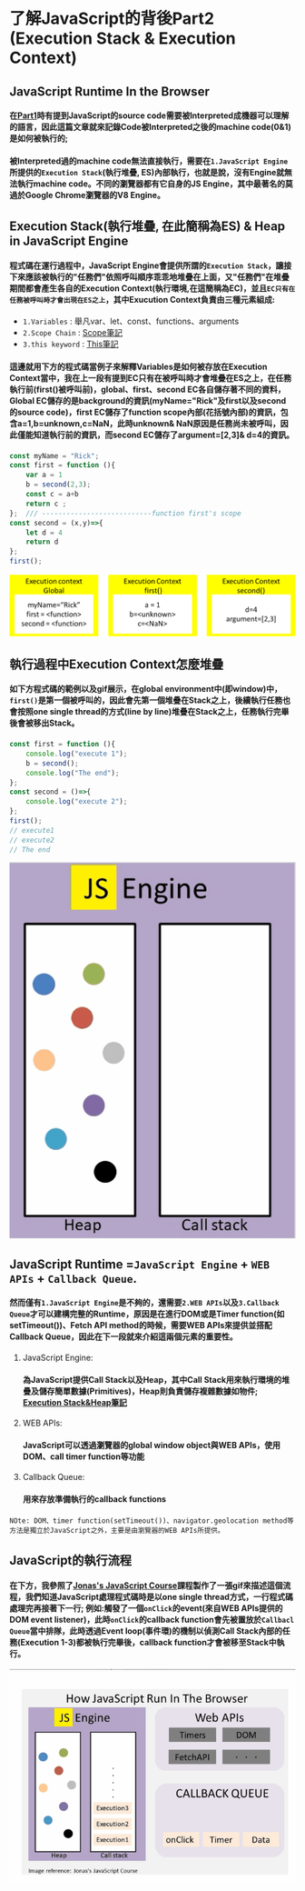 # 了解JavaScript的背後Part2 (Execution Stack & Execution Context)


## JavaScript Runtime In the Browser
#### 在[Part1]()時有提到JavaScript的source code需要被Interpreted成機器可以理解的語言，因此這篇文章就來記錄Code被Interpreted之後的machine code(0&1)是如何被執行的;
#### 被Interpreted過的machine code無法直接執行，需要在`1.JavaScript Engine`所提供的`Execution Stack`(執行堆疊, ES)內部執行，也就是說，沒有Engine就無法執行machine code。不同的瀏覽器都有它自身的JS Engine，其中最著名的莫過於Google Chrome瀏覽器的V8 Engine。


## Execution Stack(執行堆疊, 在此簡稱為ES) & Heap in JavaScript Engine
#### 程式碼在運行過程中，JavaScript Engine會提供所謂的`Execution Stack`，讓接下來應該被執行的"任務們"依照**呼叫順序乖乖地堆疊在上面**，又"任務們"在堆疊期間都會產生各自的Execution Context(執行環境,在這簡稱為EC)，並且`EC只有在任務被呼叫時才會出現在ES之上`，其中Exucution Context負責由三種元素組成:
* `1.Variables`  : 舉凡var、let、const、functions、arguments
* `2.Scope Chain` : [Scope筆記](/#javascript/knowJs3)
* `3.this keyword` :  [This筆記](/#javascript/knowJs5)

#### 這邊就用下方的程式碼當例子來解釋Variables是如何被存放在Execution Context當中，我在上一段有提到EC只有在被呼叫時才會堆疊在ES之上，在任務執行前(first()被呼叫前)，global、first、second EC各自儲存著不同的資料，Global EC儲存的是background的資訊(myName="Rick"及first以及second 的source code)，first EC儲存了function scope內部(花括號內部)的資訊，包含a=1,b=unknown,c=NaN，此時unknown& NaN原因是任務尚未被呼叫，因此僅能知道執行前的資訊，而second EC儲存了argument=[2,3]& d=4的資訊。

```js               
const myName = "Rick";                        
const first = function (){  
    var a = 1                
    b = second(2,3);        
    const c = a+b
    return c ;
};  /// ---------------------------function first's scope
const second = (x,y)=>{
    let d = 4
    return d
};
first();  
```

![execution context](https://github.com/ChiuWeiChung/IMGTANK/blob/main/eventloop/execution%20context.png?raw=true)

## 執行過程中Execution Context怎麼堆疊
#### 如下方程式碼的範例以及gif展示，在global environment中(即window)中，`first()`是第一個被呼叫的，因此會先第一個堆疊在Stack之上，後續執行任務也會按照one single thread的方式(line by line)堆疊在Stack之上，任務執行完畢後會被移出Stack。

```js
const first = function (){
    console.log("execute 1");
    b = second();
    console.log("The end");
};
const second = ()=>{
    console.log("execute 2");
};
first();  
// execute1
// execute2
// The end
```
![Execution Stack](https://github.com/ChiuWeiChung/IMGTANK/blob/main/eventloop/simpleCallstack.gif?raw=true)


## JavaScript Runtime =`JavaScript Engine` + `WEB APIs` + `Callback Queue`.
#### 然而僅有`1.JavaScript Engine`是不夠的，還需要`2.WEB APIs`以及`3.Callback Queue`才可以建構完整的Runtime，原因是在進行DOM或是Timer function(如setTimeout())、Fetch API method的時候，需要WEB APIs來提供並搭配Callback Queue，因此在下一段就來介紹這兩個元素的重要性。
1. JavaScript Engine: 
    #### 為JavaScript提供Call Stack以及Heap，其中Call Stack用來執行環境的堆疊及儲存簡單數據(Primitives)，Heap則負責儲存複雜數據如物件; [Execution Stack&Heap筆記](/#javascript/knowJs6)
2. WEB APIs: 
    #### JavaScript可以透過瀏覽器的global window object與WEB APIs，使用DOM、call timer function等功能
3. Callback Queue: 
    #### 用來存放準備執行的callback functions

`NOte: DOM、timer function(setTimeout())、navigator.geolocation method等方法是獨立於JavaScript之外，主要是由瀏覽器的WEB APIs所提供。`

## JavaScript的執行流程
#### 在下方，我參照了[Jonas's JavaScript Course](https://www.udemy.com/course/the-complete-javascript-course/)課程製作了一張gif來描述這個流程，我們知道JavaScript處理程式碼時是以one single thread方式，一行程式碼處理完再接著下一行; 例如:觸發了一個`onClick`的event(來自WEB APIs提供的DOM event listener)，此時`onClick`的callback function會先被置放於`Callbacl Queue`當中排隊，此時透過Event loop(事件環)的機制以偵測Call Stack內部的任務(Execution 1-3)都被執行完畢後，callback function才會被移至Stack中執行。


![eventloop](https://github.com/ChiuWeiChung/IMGTANK/blob/main/eventloop/eventloop.gif?raw=true)




